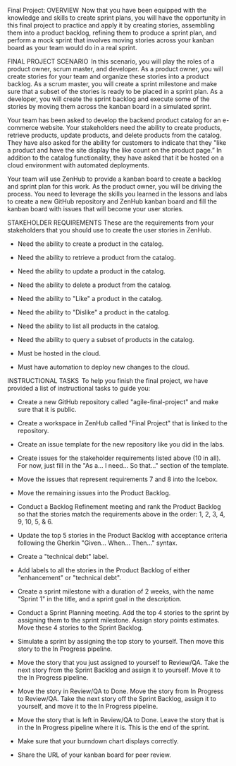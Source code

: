 Final Project:
OVERVIEW 
Now that you have been equipped with the knowledge and skills to create sprint plans, you will have the opportunity in this final project to practice and apply it by creating stories, assembling them into a product backlog, refining them to produce a sprint plan, and perform a mock sprint that involves moving stories across your kanban board as your team would do in a real sprint. 

FINAL PROJECT SCENARIO 
In this scenario, you will play the roles of a product owner, scrum master, and developer. As a product owner, you will create stories for your team and organize these stories into a product backlog. As a scrum master, you will create a sprint milestone and make sure that a subset of the stories is ready to be placed in a sprint plan. As a developer, you will create the sprint backlog and execute some of the stories by moving them across the kanban board in a simulated sprint.

Your team has been asked to develop the backend product catalog for an e-commerce website. Your stakeholders need the ability to create products, retrieve products, update products, and delete products from the catalog. They have also asked for the ability for customers to indicate that they "like a product and have the site display the like count on the product page.” In addition to the catalog functionality, they have asked that it be hosted on a cloud environment with automated deployments.

Your team will use ZenHub to provide a kanban board to create a backlog and sprint plan for this work. As the product owner, you will be driving the process. You need to leverage the skills you learned in the lessons and labs to create a new GitHub repository and ZenHub kanban board and fill the kanban board with issues that will become your user stories.

STAKEHOLDER REQUIREMENTS
These are the requirements from your stakeholders that you should use to create the user stories in ZenHub.

- Need the ability to create a product in the catalog.

- Need the ability to retrieve a product from the catalog.

- Need the ability to update a product in the catalog.

- Need the ability to delete a product from the catalog.

- Need the ability to "Like" a product in the catalog.

- Need the ability to "Dislike" a product in the catalog.

- Need the ability to list all products in the catalog.

- Need the ability to query a subset of products in the catalog.

- Must be hosted in the cloud.

- Must have automation to deploy new changes to the cloud.

INSTRUCTIONAL TASKS 
To help you finish the final project, we have provided a list of instructional tasks to guide you: 

- Create a new GitHub repository called "agile-final-project" and make sure that it is public.

- Create a workspace in ZenHub called "Final Project" that is linked to the repository.

- Create an issue template for the new repository like you did in the labs.

- Create issues for the stakeholder requirements listed above (10 in all). For now, just fill in the "As a... I need... So that..." section of the template.

- Move the issues that represent requirements 7 and 8 into the Icebox.

- Move the remaining issues into the Product Backlog.

- Conduct a Backlog Refinement meeting and rank the Product Backlog so that the stories match the requirements above in the order: 1, 2, 3, 4, 9, 10, 5, & 6.

- Update the top 5 stories in the Product Backlog with acceptance criteria following the Gherkin "Given... When... Then..." syntax.

- Create a "technical debt" label.

- Add labels to all the stories in the Product Backlog of either "enhancement" or "technical debt".

- Create a sprint milestone with a duration of 2 weeks, with the name "Sprint 1" in the title, and a sprint goal in the description.

- Conduct a Sprint Planning meeting. Add the top 4 stories to the sprint by assigning them to the sprint milestone. Assign story points estimates. Move these 4 stories to the Sprint Backlog.

- Simulate a sprint by assigning the top story to yourself. Then move this story to the In Progress pipeline.

- Move the story that you just assigned to yourself to Review/QA. Take the next story from the Sprint Backlog and assign it to yourself. Move it to the In Progress pipeline.

- Move the story in Review/QA to Done. Move the story from In Progress to Review/QA. Take the next story off the Sprint Backlog, assign it to yourself, and move it to the In Progress pipeline.

- Move the story that is left in Review/QA to Done. Leave the story that is in the In Progress pipeline where it is. This is the end of the sprint.

- Make sure that your burndown chart displays correctly.

- Share the URL of your kanban board for peer review. 
